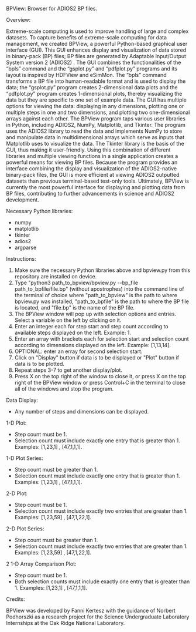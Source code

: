 BPView: Browser for ADIOS2 BP files.

Overview:

Extreme-scale computing is used to improve handling of large and complex datasets. To capture benefits of extreme-scale computing for data management, we created BPView, a powerful Python-based graphical user interface (GUI). This GUI enhances display and visualization of data stored in binary-pack (BP) files; BP files  are generated by Adaptable Input/Output System version 2 (ADIOS2) . The GUI combines the functionalities of the “bpls” command and the “gsplot.py” and “pdfplot.py” programs and its layout is inspired by HDFView and eSimMon. The “bpls” command transforms a BP file into human-readable format and is used to display the data; the “gsplot.py” program creates 2-dimensional data plots and the “pdfplot.py” program creates 1-dimensional plots, thereby visualizing the data but they are specific to one set of example data. The GUI has multiple options for viewing the data: displaying in any dimensions, plotting one or multiple steps in one and two dimensions, and plotting two one-dimensional arrays against each other. The BPView program taps various user libraries in Python, including ADIOS2, NumPy, Matplotlib, and Tkinter. The program uses the ADIOS2 library to read the data and implements NumPy to store and manipulate data in multidimensional arrays which serve as inputs that Matplotlib uses to visualize the data. The Tkinter library is the basis of the GUI, thus making it user-friendly. Using this combination of different libraries and multiple viewing functions in a single application creates a powerful means for viewing BP files. Because the program provides an interface combining the display and visualization of the ADIOS2-native binary-pack files, the GUI is more efficient at viewing ADIOS2 outputted datasets than previous terminal-based test-only tools. Ultimately, BPView is currently the most powerful interface for displaying and plotting data from BP files, contributing to further advancements in science and ADIOS2 development.


Necessary Python libraries:
- numpy
- matplotlib
- tkinter
- adios2
- argparse


Instructions:

1. Make sure the necessary Python libraries above and bpview.py from this repository are installed on device.
2. Type "python3 path_to_bpview/bpview.py --bp_file path_to_bpfile/file.bp" (without apostrophes) into the command line of the terminal of choice where "path_to_bpview" is the path to where bpview.py was installed, "path_to_bpfile" is the path to where the BP file is located, and "file.bp" is the name of the BP file.
3. The BPView window will pop up with selection options and entries. Select a variable on the left by clicking on it.
4. Enter an integer each for step start and step count according to available steps displayed on the left. Example: 1.
5. Enter an array with brackets each for selection start and selection count according to dimensions displayed on the left. Example: [1,13,14].
6. OPTIONAL: enter an erray for second selection start.
7. Click on "Display" button if data is to be displayed or "Plot" button if data is to be plotted.
8. Repeat steps 3-7 to get another display/plot.
9. Press X on the top right of the window to close it, or press X on the top right of the BPView window or press Control+C in the terminal to close all of the windows and stop the program.

Data Display:
- Any number of steps and dimensions can be displayed.

1-D Plot:
- Step count must be 1.
- Selection count must include exactly one entry that is greater than 1. Examples: [1,23,1] , [47,1,1,1].

1-D Plot Series:
- Step count must be greater than 1.
- Selection count must include exactly one entry that is greater than 1. Examples: [1,23,1] , [47,1,1,1].

2-D Plot:
- Step count must be 1.
- Selection count must include exactly two entries that are greater than 1. Examples: [1,23,59] , [47,1,22,1].

2-D Plot Series:
- Step count must be greater than 1.
- Selection count must include exactly two entries that are greater than 1. Examples: [1,23,59] , [47,1,22,1].

2 1-D Array Comparison Plot:
- Step count must be 1.
- Both selection counts must include exactly one entry that is greater than 1. Examples: [1,23,1] , [47,1,1,1].

Credits:

BPView was developed by Fanni Kertesz with the guidance of Norbert Podhorszki as a research project for the Science Undergraduate Laboratory Internships at the Oak Ridge National Laboratory.
